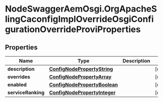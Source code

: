 # NodeSwaggerAemOsgi.OrgApacheSlingCaconfigImplOverrideOsgiConfigurationOverrideProviProperties

## Properties
Name | Type | Description | Notes
------------ | ------------- | ------------- | -------------
**description** | [**ConfigNodePropertyString**](ConfigNodePropertyString.md) |  | [optional] 
**overrides** | [**ConfigNodePropertyArray**](ConfigNodePropertyArray.md) |  | [optional] 
**enabled** | [**ConfigNodePropertyBoolean**](ConfigNodePropertyBoolean.md) |  | [optional] 
**serviceRanking** | [**ConfigNodePropertyInteger**](ConfigNodePropertyInteger.md) |  | [optional] 


